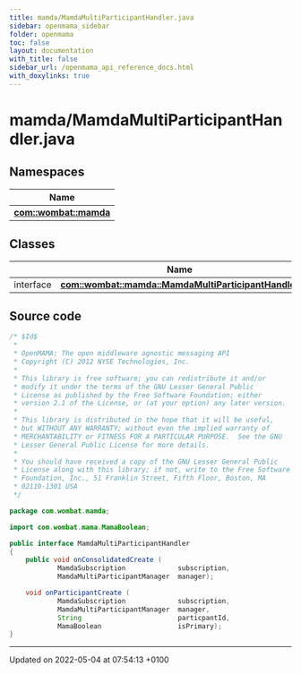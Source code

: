 ```yaml
---
title: mamda/MamdaMultiParticipantHandler.java
sidebar: openmama_sidebar
folder: openmama
toc: false
layout: documentation
with_title: false
sidebar_url: /openmama_api_reference_docs.html
with_doxylinks: true
---
```


# mamda/MamdaMultiParticipantHandler.java



## Namespaces

| Name           |
| -------------- |
| **[com::wombat::mamda](namespacecom_1_1wombat_1_1mamda.html)**  |

## Classes

|                | Name           |
| -------------- | -------------- |
| interface | **[com::wombat::mamda::MamdaMultiParticipantHandler](interfacecom_1_1wombat_1_1mamda_1_1MamdaMultiParticipantHandler.html)**  |




## Source code

```java
/* $Id$
 *
 * OpenMAMA: The open middleware agnostic messaging API
 * Copyright (C) 2012 NYSE Technologies, Inc.
 *
 * This library is free software; you can redistribute it and/or
 * modify it under the terms of the GNU Lesser General Public
 * License as published by the Free Software Foundation; either
 * version 2.1 of the License, or (at your option) any later version.
 *
 * This library is distributed in the hope that it will be useful,
 * but WITHOUT ANY WARRANTY; without even the implied warranty of
 * MERCHANTABILITY or FITNESS FOR A PARTICULAR PURPOSE.  See the GNU
 * Lesser General Public License for more details.
 *
 * You should have received a copy of the GNU Lesser General Public
 * License along with this library; if not, write to the Free Software
 * Foundation, Inc., 51 Franklin Street, Fifth Floor, Boston, MA
 * 02110-1301 USA
 */

package com.wombat.mamda;

import com.wombat.mama.MamaBoolean;

public interface MamdaMultiParticipantHandler
{
    public void onConsolidatedCreate (
            MamdaSubscription             subscription,
            MamdaMultiParticipantManager  manager);

    void onParticipantCreate (
            MamdaSubscription             subscription,
            MamdaMultiParticipantManager  manager,
            String                        particpantId,
            MamaBoolean                   isPrimary);
}
```


-------------------------------

Updated on 2022-05-04 at 07:54:13 +0100
